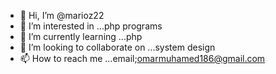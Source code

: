 - 👋 Hi, I’m @marioz22
- 👀 I’m interested in ...php programs
- 🌱 I’m currently learning ...php
- 💞️ I’m looking to collaborate on ...system design
- 📫 How to reach me ...email;omarmuhamed186@gmail.com

<!---
marioz22/marioz22 is a ✨ special ✨ repository because its `README.md` (this file) appears on your GitHub profile.
You can click the Preview link to take a look at your changes.
--->
